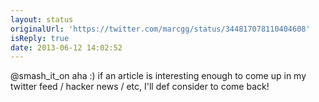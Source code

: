 ```yaml
---
layout: status
originalUrl: 'https://twitter.com/marcgg/status/344817078110404608'
isReply: true
date: 2013-06-12 14:02:52
---
```


@smash_it_on aha :) if an article is interesting enough to come up in my twitter feed / hacker news / etc, I'll def consider to come back!
